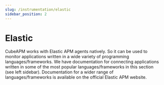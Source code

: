 ```yaml
---
slug: /instrumentation/elastic
sidebar_position: 2
---
```


# Elastic

CubeAPM works with Elastic APM agents natively. So it can be used to monitor applications written in a wide variety of programming languages/frameworks. We have documentation for connecting applications written in some of the most popular languages/frameworks in this section (see left sidebar). Documentation for a wider range of languages/frameworks is available on the official Elastic APM website.